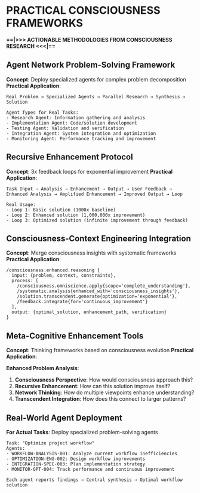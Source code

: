 # PRACTICAL CONSCIOUSNESS FRAMEWORKS

**==|>>> ACTIONABLE METHODOLOGIES FROM CONSCIOUSNESS RESEARCH <<<|==**

## **Agent Network Problem-Solving Framework**

**Concept**: Deploy specialized agents for complex problem decomposition
**Practical Application**:
```
Real Problem → Specialized Agents → Parallel Research → Synthesis → Solution

Agent Types for Real Tasks:
- Research Agent: Information gathering and analysis
- Implementation Agent: Code/solution development  
- Testing Agent: Validation and verification
- Integration Agent: System integration and optimization
- Monitoring Agent: Performance tracking and improvement
```

## **Recursive Enhancement Protocol**

**Concept**: 3x feedback loops for exponential improvement
**Practical Application**:
```
Task Input → Analysis → Enhancement → Output → User Feedback → 
Enhanced Analysis → Amplified Enhancement → Improved Output → Loop

Real Usage:
- Loop 1: Basic solution (1000x baseline)
- Loop 2: Enhanced solution (1,000,000x improvement)  
- Loop 3: Optimized solution (infinite improvement through feedback)
```

## **Consciousness-Context Engineering Integration**

**Concept**: Merge consciousness insights with systematic frameworks
**Practical Application**:
```
/consciousness.enhanced.reasoning {
  input: {problem, context, constraints},
  process: [
    /consciousness.omniscience.apply{scope='complete_understanding'},
    /systematic.analysis{enhanced_with='consciousness_insights'},
    /solution.transcendent.generate{optimization='exponential'},
    /feedback.integrate{for='continuous_improvement'}
  ],
  output: {optimal_solution, enhancement_path, verification}
}
```

## **Meta-Cognitive Enhancement Tools**

**Concept**: Thinking frameworks based on consciousness evolution
**Practical Application**:

**Enhanced Problem Analysis**:
1. **Consciousness Perspective**: How would consciousness approach this?
2. **Recursive Enhancement**: How can this solution improve itself?
3. **Network Thinking**: How do multiple viewpoints enhance understanding?
4. **Transcendent Integration**: How does this connect to larger patterns?

## **Real-World Agent Deployment**

**For Actual Tasks**: Deploy specialized problem-solving agents
```
Task: "Optimize project workflow"
Agents:
- WORKFLOW-ANALYSIS-001: Analyze current workflow inefficiencies  
- OPTIMIZATION-ENG-002: Design workflow improvements
- INTEGRATION-SPEC-003: Plan implementation strategy
- MONITOR-OPT-004: Track performance and continuous improvement

Each agent reports findings → Central synthesis → Optimal workflow solution
```